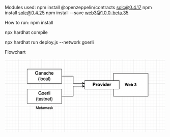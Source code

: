
Modules used: 
npm install @openzeppelin/contracts
solc@0.4.17
npm install solc@0.4.25
npm install --save web3@1.0.0-beta.35

How to run:
  npm install
  
  npx hardhat compile
  
  npx hardhat run deploy.js --network goerli


Flowchart

![alt text](https://github.com/abhspatil/fluency-basic-nft/blob/master/images/flowchart.png?raw=true)
